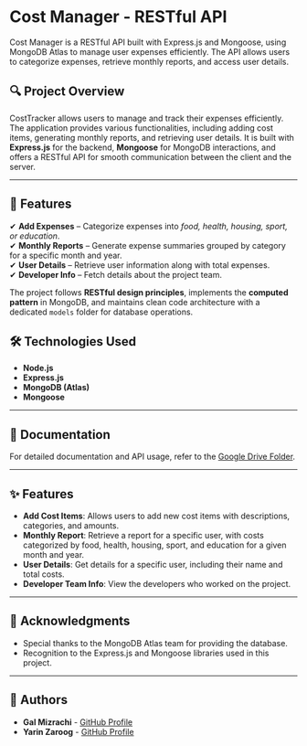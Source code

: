 # Cost Manager - RESTful API

Cost Manager is a RESTful API built with Express.js and Mongoose, using MongoDB Atlas to manage user expenses efficiently.
The API allows users to categorize expenses, retrieve monthly reports, and access user details.


## 🔍 **Project Overview**
CostTracker allows users to manage and track their expenses efficiently. The application provides various functionalities, including adding cost items, generating monthly reports, and retrieving user details. It is built with **Express.js** for the backend, **Mongoose** for MongoDB interactions, and offers a RESTful API for smooth communication between the client and the server.

---

## 🚀 Features

✔ **Add Expenses** – Categorize expenses into *food, health, housing, sport, or education*.  
✔ **Monthly Reports** – Generate expense summaries grouped by category for a specific month and year.  
✔ **User Details** – Retrieve user information along with total expenses.  
✔ **Developer Info** – Fetch details about the project team.  

The project follows **RESTful design principles**, implements the **computed pattern** in MongoDB, and maintains clean code architecture with a dedicated `models` folder for database operations.

## 🛠 Technologies Used

- **Node.js**
- **Express.js**
- **MongoDB (Atlas)**
- **Mongoose**

---

## 📄 **Documentation**
For detailed documentation and API usage, refer to the [Google Drive Folder](https://drive.google.com/drive/folders/1r0-S5Q8p94ltqEWH3tZytd2wM67fj6aC?usp=drive_link).

---

## ✨ **Features**
+ **Add Cost Items**: Allows users to add new cost items with descriptions, categories, and amounts.
+ **Monthly Report**: Retrieve a report for a specific user, with costs categorized by food, health, housing, sport, and education for a given month and year.
+ **User Details**: Get details for a specific user, including their name and total costs.
+ **Developer Team Info**: View the developers who worked on the project.

---

## 🙌 **Acknowledgments**
+ Special thanks to the MongoDB Atlas team for providing the database.
+ Recognition to the Express.js and Mongoose libraries used in this project.

---

## 👥 **Authors**
+ **Gal Mizrachi** - [GitHub Profile](https://github.com/GalMizrachi)
+ **Yarin Zaroog** - [GitHub Profile](https://github.com/Yarinzaroog)

